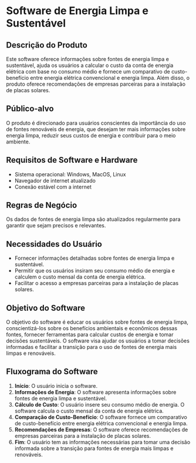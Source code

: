 # Software de Energia Limpa e Sustentável

## Descrição do Produto

Este software oferece informações sobre fontes de energia limpa e sustentável, ajuda os usuários a calcular o custo da conta de energia elétrica com base no consumo médio e fornece um comparativo de custo-benefício entre energia elétrica convencional e energia limpa. Além disso, o produto oferece recomendações de empresas parceiras para a instalação de placas solares.

## Público-alvo

O produto é direcionado para usuários conscientes da importância do uso de fontes renováveis de energia, que desejam ter mais informações sobre energia limpa, reduzir seus custos de energia e contribuir para o meio ambiente.

## Requisitos de Software e Hardware

- Sistema operacional: Windows, MacOS, Linux
- Navegador de internet atualizado
- Conexão estável com a internet

## Regras de Negócio

Os dados de fontes de energia limpa são atualizados regularmente para garantir que sejam precisos e relevantes.

## Necessidades do Usuário

- Fornecer informações detalhadas sobre fontes de energia limpa e sustentável.
- Permitir que os usuários insiram seu consumo médio de energia e calculem o custo mensal da conta de energia elétrica.
- Facilitar o acesso a empresas parceiras para a instalação de placas solares.

## Objetivo do Software

O objetivo do software é educar os usuários sobre fontes de energia limpa, conscientizá-los sobre os benefícios ambientais e econômicos dessas fontes, fornecer ferramentas para calcular custos de energia e tomar decisões sustentáveis. O software visa ajudar os usuários a tomar decisões informadas e facilitar a transição para o uso de fontes de energia mais limpas e renováveis.


## Fluxograma do Software

1. **Início**: O usuário inicia o software.
2. **Informações de Energia**: O software apresenta informações sobre fontes de energia limpa e sustentável.
3. **Cálculo de Custo**: O usuário insere seu consumo médio de energia. O software calcula o custo mensal da conta de energia elétrica.
4. **Comparação de Custo-Benefício**: O software fornece um comparativo de custo-benefício entre energia elétrica convencional e energia limpa.
5. **Recomendações de Empresas**: O software oferece recomendações de empresas parceiras para a instalação de placas solares.
6. **Fim**: O usuário tem as informações necessárias para tomar uma decisão informada sobre a transição para fontes de energia mais limpas e renováveis.
